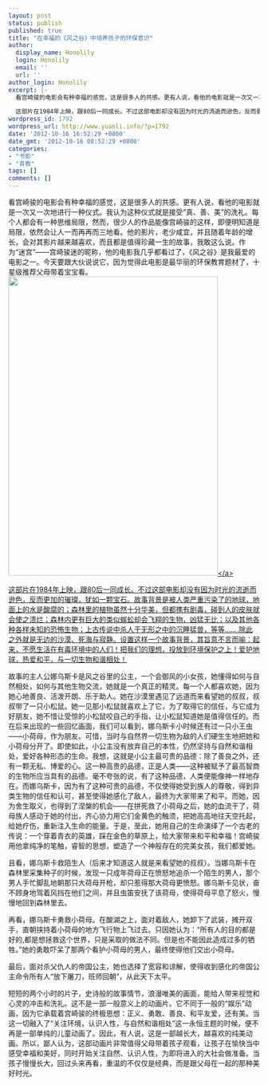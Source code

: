 ```yaml
---
layout: post
status: publish
published: true
title: "在幸福的《风之谷》中培养孩子的环保意识"
author:
  display_name: Honolily
  login: Honolily
  email: ''
  url: ''
author_login: Honolily
excerpt: |-
  看宫崎骏的电影会有种幸福的感觉，这是很多人的共感。更有人说，看他的电影就是一次又一次地进行一种仪式。我认为这种仪式就是接受&ldquo;真、善、美&rdquo;的洗礼。每个人都会有一种思维局限，然而，很少人的作品能像宫崎骏的这样，即便明知道是局限，依然会让人一而再再而三地看。他的影片，老少咸宜，并且随着年龄的增长，会对其影片越来越喜欢，而且都是值得珍藏一生的故事，我敢这么说。作为&ldquo;迷宫&rdquo;&mdash;&mdash;宫崎骏迷的昵称，他的电影我几乎都看过了，《风之谷》是我最爱的电影之一。今天要跟大伙说说它，因为觉得此电影是最华丽的环保教育题材了，十星级推荐父母带着宝宝看。<a href="http:&#47;&#47;www.yuanli.info&#47;wp-content&#47;uploads&#47;2012&#47;10&#47;001.jpg"><img class="aligncenter size-full wp-image-1795" title="风之谷" src="http:&#47;&#47;www.yuanli.info&#47;wp-content&#47;uploads&#47;2012&#47;10&#47;001.jpg" alt="" width="420" height="600" &#47;><&#47;a>

  这部片在1984年上映，跟80后一同成长。不过这部电影却没有因为时光的流逝而逊色，反而更加的璀璨，犹如一颗宝石。故事背景是被人类严重污染了的地球，地面上的水是酸腐的；森林里的植物虽然十分华美，但都携有剧毒，碰到人的皮肤就会使之溃烂；森林内更有巨大的类似蜈蚣却会飞翔的生物，凶猛无比；以及其他各种各样未知的恐怖生物；上古传说中杀人于无形之中的沉睡猛兽，等等&hellip;&hellip;.除此之外就是无边的沙漠、死海与寂静。设置这样一个故事背景，其旨意不言而喻：起来，不愿生活在有毒环境中的人们！把我们的理想，投放到环境保护之上！爱护地球，热爱和平，与一切生物和谐相处！
wordpress_id: 1792
wordpress_url: http://www.yuanli.info/?p=1792
date: '2012-10-16 16:52:29 +0800'
date_gmt: '2012-10-16 08:52:29 +0800'
categories:
- "书影"
- "育教"
tags: []
comments: []
---
```

<p>看宫崎骏的电影会有种幸福的感觉，这是很多人的共感。更有人说，看他的电影就是一次又一次地进行一种仪式。我认为这种仪式就是接受&ldquo;真、善、美&rdquo;的洗礼。每个人都会有一种思维局限，然而，很少人的作品能像宫崎骏的这样，即便明知道是局限，依然会让人一而再再而三地看。他的影片，老少咸宜，并且随着年龄的增长，会对其影片越来越喜欢，而且都是值得珍藏一生的故事，我敢这么说。作为&ldquo;迷宫&rdquo;&mdash;&mdash;宫崎骏迷的昵称，他的电影我几乎都看过了，《风之谷》是我最爱的电影之一。今天要跟大伙说说它，因为觉得此电影是最华丽的环保教育题材了，十星级推荐父母带着宝宝看。<a href="http:&#47;&#47;www.yuanli.info&#47;wp-content&#47;uploads&#47;2012&#47;10&#47;001.jpg"><img class="aligncenter size-full wp-image-1795" title="风之谷" src="http:&#47;&#47;www.yuanli.info&#47;wp-content&#47;uploads&#47;2012&#47;10&#47;001.jpg" alt="" width="420" height="600" &#47;><&#47;a></p>
<p>这部片在1984年上映，跟80后一同成长。不过这部电影却没有因为时光的流逝而逊色，反而更加的璀璨，犹如一颗宝石。故事背景是被人类严重污染了的地球，地面上的水是酸腐的；森林里的植物虽然十分华美，但都携有剧毒，碰到人的皮肤就会使之溃烂；森林内更有巨大的类似蜈蚣却会飞翔的生物，凶猛无比；以及其他各种各样未知的恐怖生物；上古传说中杀人于无形之中的沉睡猛兽，等等&hellip;&hellip;.除此之外就是无边的沙漠、死海与寂静。设置这样一个故事背景，其旨意不言而喻：起来，不愿生活在有毒环境中的人们！把我们的理想，投放到环境保护之上！爱护地球，热爱和平，与一切生物和谐相处！<a id="more"></a><a id="more-1792"></a></p>
<p>故事的主人公娜乌斯卡是风之谷里的公主，一个会御风的小女孩，她懂得如何与自然相处，如何与其他生物交流，她就是一个真正的精灵。每一个人都喜欢她，因为她心地善良、活泼开朗、乐于助人。她在沙漠里遇见了远道而来看望她的叔叔，叔叔带了一只小松鼠。她一见那小松鼠就喜欢上了它，为了取得它的信任，与它成为好朋友，她不惜让受惊的小松鼠咬自己的手指，让小松鼠知道她是值得信任的。而在后来出现的一些回忆画面，我们可以看到，娜乌斯卡小时候还有过一只小王虫&mdash;&mdash;小荷母，作为朋友。可惜，当时与自然界一切生物为敌的人们硬生生地把她和小荷母分开了。即使如此，小公主没有放弃自己的本性，仍然坚持与自然和谐相处，爱好各种形态的生命。我想，这就是小公主最可贵的品德：除了善良之外，还有一颗无私、博爱的心。这一种高贵的品德，正是人类&mdash;&mdash;这种被赋予了最高智商的生物所应当具有的品德。毫不夸张的说，有了这种品德，人类便能像神一样地存在。而娜乌斯卡，因为有了这种可贵的品德，不仅使得她受到族人的尊敬，得到异类生物的信任和认可，甚至使得她感化了敌人，最终为大家带来了和平。而她，因为舍生取义，也得到了涅槃的机会&mdash;&mdash;在拼死救了小荷母之后，她的血流干了，荷母族人感动于她的付出，齐心协力用它们金黄色的触须，把她高高地往天空托起，给她疗伤，重新注入生命的能量。于是，至此，她用自己的生命演绎了一个古老的传说：一个穿着青衣的英雄，踩在金色的草原上，给大家带来和平和幸福！宫崎骏用他拿纯净的笔触，睿智的思想，塑造了一个神般存在的完美女孩，我们都爱她。</p>
<p>且看，娜乌斯卡救陌生人（后来才知道这人就是来看望她的叔叔）。当娜乌斯卡在森林里采集种子的时候，发现一只成年荷母正在愤怒地追杀一个陌生的男人，那个男人手忙脚乱地朝那只大荷母开枪，却只惹得那大荷母更愤怒。娜乌斯卡见状，奋不顾身地驾着风挡在他们之间，并且虫笛安抚了该荷母，使得荷母平息了怒火，慢慢地回到森林里去。</p>
<p>再看，娜乌斯卡勇救小荷母。在酸湖之上，面对着敌人，她卸下了武装，摊开双手，直朝挟持着小荷母的地方飞行物上飞过去。只因她认为：&ldquo;所有人的目的都是好的,都是想拯救这个世界，只是采取的做法不同。但是也不能因此造成过多的牺牲。&rdquo;她的勇敢吓呆了那两个看护小荷母的男人，最终使得他们交出小荷母。</p>
<p>最后，面对杀父仇人的帝国公主，她也选择了宽容和谅解，使得收到感化的帝国公主命令所有人&ldquo;放下屠刀，班师回朝&rdquo;，从此天下太平。</p>
<p>短短的两个小时的片子，史诗般的故事情节，浪漫唯美的画面，能给人带来视觉和心灵的冲击和洗礼。这不是一部一般意义上的动画片。它不同于一般的&ldquo;娱乐&rdquo;动画，因为它承载着宫崎骏的终极思想：正义、勇敢、善良、和平友爱，还有美。当这一切融入了&ldquo;关注环境，认识人性，与自然和谐相处&rdquo;这一永恒主题的时候，便不再是一部单纯的儿童动画了。因此，有人说，这是一部越长大，越喜欢的纯美动画。所以，鄙人认为，这部动画片非常值得父母带着孩子观看，让孩子在愉快当中感受幸福和美好，同时开始关注自然、认识人性，为即将进入的大社会做准备。当孩子慢慢长大，回过头来再看，重温的不仅仅是经典，而是跟父母在一起的那种美好时光。</p>
